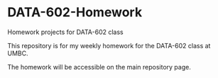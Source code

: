# DATA-602-Homework
Homework projects for DATA-602 class

This repository is for my weekly homework for the DATA-602 class at UMBC.

The homework will be accessible on the main repository page.
